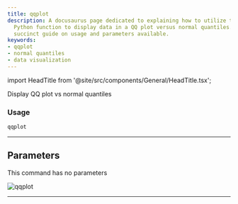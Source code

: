 ```yaml
---
title: qqplot
description: A docusaurus page dedicated to explaining how to utilize the 'qqplot'
  Python function to display data in a QQ plot versus normal quantiles. Provides a
  succinct guide on usage and parameters available.
keywords:
- qqplot
- normal quantiles
- data visualization
---
```


import HeadTitle from '@site/src/components/General/HeadTitle.tsx';

<HeadTitle title="crypto /qa/qqplot - Reference | OpenBB Terminal Docs" />

Display QQ plot vs normal quantiles

### Usage

```python wordwrap
qqplot
```

---

## Parameters

This command has no parameters


![qqplot](https://user-images.githubusercontent.com/46355364/154307858-acd1a7d0-bb40-4639-a69c-c316749a90ab.png)

---
